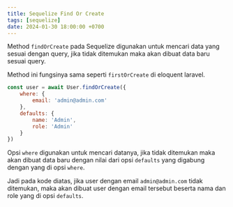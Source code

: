 ```yaml
---
title: Sequelize Find Or Create
tags: [sequelize]
date: 2024-01-30 18:00:00 +0700
---
```


Method `findOrCreate` pada Sequelize digunakan untuk mencari data yang sesuai dengan query, jika tidak ditemukan maka akan dibuat data baru sesuai query.

<!--more-->

Method ini fungsinya sama seperti `firstOrCreate` di eloquent laravel.

```javascript
const user = await User.findOrCreate({
    where: {
        email: 'admin@admin.com'
    },
    defaults: {
        name: 'Admin',
        role: 'Admin'
    }
})
```

Opsi `where` digunakan untuk mencari datanya, jika tidak ditemukan maka akan dibuat data baru dengan nilai dari opsi `defaults` yang digabung dengan yang di opsi `where`.

Jadi pada kode diatas, jika user dengan email `admin@admin.com` tidak ditemukan, maka akan dibuat user dengan email tersebut beserta nama dan role yang di opsi `defaults`.